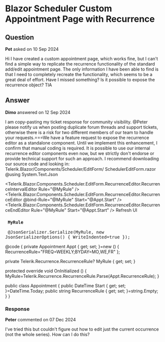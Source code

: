 # Blazor Scheduler Custom Appointment Page with Recurrence

## Question

**Pet** asked on 10 Sep 2024

Hi I have created a custom appointment page, which works fine, but I can't find a simple way to replicate the recurrence functionality of the standard add/edit appointment page. The only information I have been able to find is that I need to completely recreate the functionality, which seems to be a great deal of effort. Have I missed something? Is it possible to expose the recurrence object? TIA

## Answer

**Dimo** answered on 12 Sep 2024

I am copy-pasting my ticket response for community visibility. @Peter please notify us when posting duplicate forum threads and support tickets, otherwise there is a risk for two different members of our team to handle your requests.===We have a feature request to expose the recurrence editor as a standalone component. Until we implement this enhancement, I confirm that manual coding is required. It is possible to use our internal recurrence editor components even now, but we strictly don't endorse or provide technical support for such an approach. I recommend downloading our source code and looking in: Telerik.Blazor/Components/Scheduler/EditForm/ SchedulerEditForm.razor @using System.Text.Json

<Telerik.Blazor.Components.Scheduler.EditForm.RecurrenceEditor.RecurrenceIntervalEditor Rule="@MyRule" /> <Telerik.Blazor.Components.Scheduler.EditForm.RecurrenceEditor.RecurrenceEditor @bind-Rule="@MyRule" Start="@Appt.Start" /> <Telerik.Blazor.Components.Scheduler.EditForm.RecurrenceEditor.RecurrenceEndEditor Rule="@MyRule" Start="@Appt.Start" /> <TelerikButton OnClick="@( ()=> { } )"> Refresh UI </TelerikButton> <h3> <code> MyRule </code> </h3> <pre> @JsonSerializer.Serialize(MyRule, new JsonSerializerOptions() { WriteIndented=true }); </pre> @code {
private Appointment Appt { get; set; }=new () { RecurrenceRule="FREQ=WEEKLY;BYDAY=MO,WE,FR" };

private Telerik.Recurrence.RecurrenceRule? MyRule { get; set; }

protected override void OnInitialized () {
MyRule=Telerik.Recurrence.RecurrenceRule.Parse(Appt.RecurrenceRule);
}

public class Appointment {
public DateTime Start { get; set; }=DateTime.Today;
public string RecurrenceRule { get; set; }=string.Empty;
}
}

### Response

**Peter** commented on 07 Dec 2024

I've tried this but couldn't figure out how to edit just the current occurrence (not the whole series). How can I do this?
